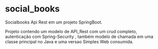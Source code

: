 # social_books

Socialbooks
Api Rest em um projeto SpringBoot.

Projeto contendo um modelo de API_Rest com um crud completo, autenticação com Spring-Security , também modelo de chamada em uma
classe principal no Java e uma versao Simples Web consumida.






